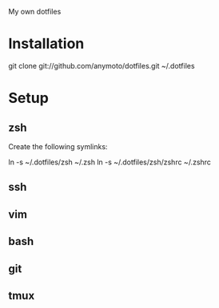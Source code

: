 My own dotfiles

# Installation

git clone git://github.com/anymoto/dotfiles.git ~/.dotfiles

# Setup
## zsh

Create the following symlinks:

ln -s ~/.dotfiles/zsh ~/.zsh
ln -s ~/.dotfiles/zsh/zshrc ~/.zshrc

## ssh

## vim

## bash

## git

## tmux
